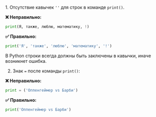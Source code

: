 1. Отсутствие кавычек `''` для строк в команде `print()`.

**❌ Неправильно:**

```python
print(Я, также, люблю, математику, !)
```

**✅ Правильно:**

```python
print('Я', 'также', 'люблю', 'математику', '!')
```

В Python строки всегда должны быть заключены в кавычки, иначе возникнет ошибка.

2. Знак `=` после команды `print()`:

**❌ Неправильно:**

```python
print = ('Оппенгеймер vs Барби')
```

**✅ Правильно:**

```python
print('Оппенгеймер vs Барби')
```